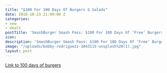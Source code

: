 ```yaml
---
title: "$100 For 100 Days Of Burgers & Salads"
date: 2018-10-23 21:09:00 Z
categories:
- new
- deals
postTitle: 'SmashBurger Smash Pass: $100 For 100 Days Of ‘Free’ Burgers & Salads'
icon: 
description: 'SmashBurger Smash Pass: $100 For 100 Days Of ‘Free’ Burgers & Salads'
image: "/uploads/bobby-rodriguezz-1043115-unsplash%20(1).jpg"
layout: post
---
```


[Link to 100 days of burgers](https://smashburger.com/smashpass/)